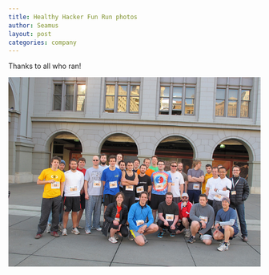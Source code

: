 ```yaml
---
title: Healthy Hacker Fun Run photos
author: Seamus
layout: post
categories: company
---
```


Thanks to all who ran!

<p><a href="http://www.flickr.com/photos/brighterplanet/sets/72157626358691683"><img src="/images/2011-04-12-healthy-hacker-photos/group.jpg" alt="Healthy Hacker Fun Run group photo"/></a></p>
